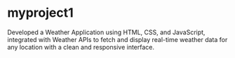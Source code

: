 # myproject1
Developed a Weather Application using HTML, CSS, and JavaScript, integrated with Weather APIs to fetch and display real-time weather data for any location with a clean and responsive interface.
